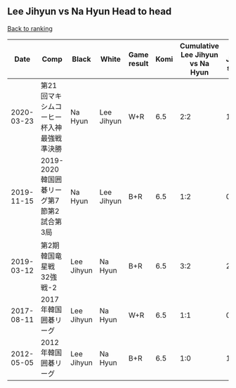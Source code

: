 ## Lee Jihyun vs Na Hyun Head to head

[Back to ranking](../../index.md)




| **Date** | **Comp** | **Black** | **White** | **Game result** | **Komi** | **Cumulative Lee Jihyun vs Na Hyun** | **Lee Jihyun streak** | **Na Hyun streak** | 
| --- | --- | --- | --- | --- | --- | --- | --- | --- |
| 2020-03-23 | 第21回マキシムコーヒー杯入神最強戦準決勝 | Na Hyun | Lee Jihyun | W+R | 6.5 | 2:2 | 1 | 0 | 
| 2019-11-15 | 2019-2020韓国囲碁リーグ第7節第2試合第3局 | Na Hyun | Lee Jihyun | B+R | 6.5 | 1:2 | 0 | 2 | 
| 2019-03-12 | 第2期韓国竜星戦32強戦-2 | Lee Jihyun | Na Hyun | B+R | 6.5 | 3:2 | 2 | 0 | 
| 2017-08-11 | 2017年韓国囲碁リーグ | Lee Jihyun | Na Hyun | W+R | 6.5 | 1:1 | 0 | 1 | 
| 2012-05-05 | 2012年韓国囲碁リーグ | Lee Jihyun | Na Hyun | B+R | 6.5 | 1:0 | 1 | 0 |




